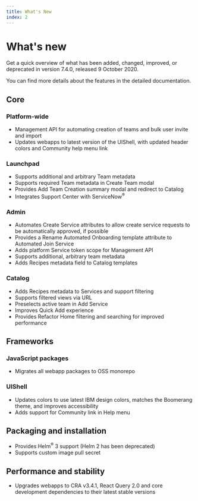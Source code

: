 ```yaml
---
title: What's New
index: 2
---
```


# What's new

Get a quick overview of what has been added, changed, improved, or deprecated in version 7.4.0, released 9 October 2020.

You can find more details about the features in the detailed documentation.

## Core

### Platform-wide

- Management API for automating creation of teams and bulk user invite and import
- Updates webapps to latest version of the UIShell, with updated header colors and Community help menu link

### Launchpad

- Supports additional and arbitrary Team metadata
- Supports required Team metadata in Create Team modal
- Provides Add Team Creation summary modal and redirect to Catalog
- Integrates Support Center with ServiceNow<sup>®</sup>

### Admin

- Automates Create Service attributes to allow create service requests to be automatically approved, if possible
- Provides a Rename Automated Onboarding template attribute to Automated Join Service
- Adds platform Service token scope for Management API
- Supports additional, arbitrary team metadata
- Adds Recipes metadata field to Catalog templates

### Catalog

- Adds Recipes metadata to Services and support filtering
- Supports filtered views via URL
- Preselects active team in Add Service
- Improves Quick Add experience
- Provides Refactor Home filtering and searching for improved performance

## Frameworks

### JavaScript packages

- Migrates all webapp packages to OSS monorepo

### UIShell

- Updates colors to use latest IBM design colors, matches the Boomerang theme, and improves accessibility
- Adds support for Community link in Help menu

## Packaging and installation

- Provides Helm<sup>®</sup> 3 support (Helm 2 has been deprecated)
- Supports custom image pull secret

## Performance and stability

- Upgrades webapps to CRA v3.4.1, React Query 2.0 and core development dependencies to their latest stable versions
